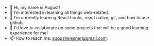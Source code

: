 - 👋 Hi, my name is August!
- 👀 I’m interested in learning all things web-related.
- 🌱 I’m currently learning React hooks, react native, git, and how to use github.
- 💞️ I'd love to collaborate on some projects that will be a good learning experience for me!
- 📫 How to reach me: augustwiesner@gmail.com.
